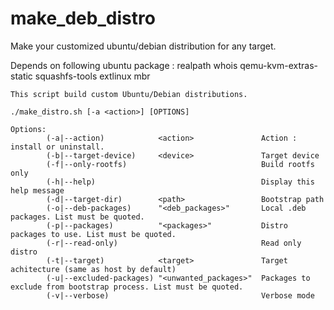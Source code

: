 make_deb_distro
===============

Make your customized ubuntu/debian distribution for any target.

Depends on following ubuntu package :
realpath whois qemu-kvm-extras-static squashfs-tools extlinux mbr

```
This script build custom Ubuntu/Debian distributions.

./make_distro.sh [-a <action>] [OPTIONS]

Options:
        (-a|--action)            <action>               Action : install or uninstall.
        (-b|--target-device)     <device>               Target device
        (-f|--only-rootfs)                              Build rootfs only
        (-h|--help)                                     Display this help message
        (-d|--target-dir)        <path>                 Bootstrap path
        (-o|--deb-packages)      "<deb_packages>"       Local .deb packages. List must be quoted.
        (-p|--packages)          "<packages>"           Distro packages to use. List must be quoted.
        (-r|--read-only)                                Read only distro
        (-t|--target)            <target>               Target achitecture (same as host by default)
        (-u|--excluded-packages) "<unwanted_packages>"  Packages to exclude from bootstrap process. List must be quoted.
        (-v|--verbose)                                  Verbose mode
```
